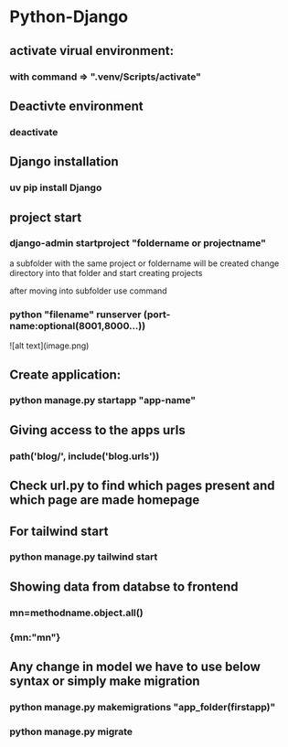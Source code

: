 # Python-Django
<h3></h3>
<h2>activate virual environment:</h2>
<h3>with command => ".venv/Scripts/activate"</h3>

<h2>Deactivte environment</h2>
<h3>deactivate</h3>


<h2>Django installation</h2>
<h3>uv pip install Django</h3>


<h2>project start</h2>
<!-- A project will be created only once but apps will be multiple inside the project -->
<h3>django-admin startproject "foldername or projectname"</h3>
<p>a subfolder with the same project or foldername will be created change directory into that folder
and start creating projects
</p>

<p>after moving into subfolder use command
<h3>python "filename" runserver (port-name:optional(8001,8000...))</h3>
</p>
![alt text](image.png)


<h2>Create application:</h2>
<!-- this below command will only create a file inside of project folder(whcih was initailized at start) -->
<!-- urls locator or url.py and settings.py won't be in these applications -->
<h3>python manage.py startapp "app-name"</h3>

<!--1.  first step after creating an app -->
<!-- make the main project aware that a new app has been created through settings.py in main project folder -->
<!-- For this go to settings.py inside of main project folder and write the name of app that is created such as "project1" in this case under installed apps lists -->

<!--2. Second step is to make the templates appear in the application create  -->
<!-- things to consider: we had already made a template under the main project but considering each application is a unique app we can meke a different template in each of the app -->
<!--create a template folder under application and under that same app name and under that all templates will be created  -->


<!-- step 3. as seen in the diagram: make the views(html file inside of project1 render by using request and render) -->
<!-- now the urls has to be passed to the application form main project one  -->
<!-- for this create urls.py within the application as it won't exist 
after this creation copy the content of urls.py from root level and paste it on the application folder
-->
<!-- Important thing to do now is to give access to that url.py file of the app that we have create for this use or
import include and use this syntax
 -->
 <h2>Giving access to the apps urls</h2>
 <h3>path('blog/', include('blog.urls'))</h3>

<h2>Check url.py to find which pages present and which page are made homepage</h2>

 <!-- Usage of common layout files that can be used with only some basic synatx -->
 <!-- A unnamed block will be used in every layout(the block will be positioned within a specified area)
  -->
  <!-- to use this we have to use the exyend property in any other files -->
  <!-- In order to use templates place of other app we can use the same extend property -->
  <!-- the compiler will check first inside of the folder for layout file and if not it will check under the  root directory. -->

  <h2>For tailwind start</h2> 
  <!-- create venv or inside of venv that was created -->
   <h3>python manage.py tailwind start</h3>




  <!-- Working with models: -->
  <!-- first define models within each application it may consist of media like images -->
  <!-- For media access settings has to be updated -->
  <!-- update the url as accordingly the settings update -->


  <!-- Before making or running app we need to migrate the particular app using -->
  <!-- python manage.py makemigrations firstapp -->
  <!-- this will generate a migration file such that all the commands witten in models will create a 
  sql format within the init python file of the migrations folder.
   -->

   <!-- do migrate the manage.py file after this -->



   <!-- Through admin.py we can attach any model to it and can see it in admin panel -->
   <!-- 
   
   first step is to import the model made.
   second step is to add the method made inside of model into the admin.
   
   -->





<h2> Showing data from databse to frontend</h2>
<!-- first take all the object values from database and store in  a variale -->
<h3>mn=methodname.object.all()</h3>
<!-- at last at the render portion -->
<h3>{mn:"mn"}</h3>

<!-- use above to change at the formtend folder or html template at the beginning -->
<!-- Just be careful with the template that was created top match the structure. -->
<!-- 38 -->

<h2>Any change in model we have to use below syntax or simply make migration</h2>
<h3> python manage.py makemigrations "app_folder(firstapp)"</h3>
<h3>python manage.py migrate</h3>